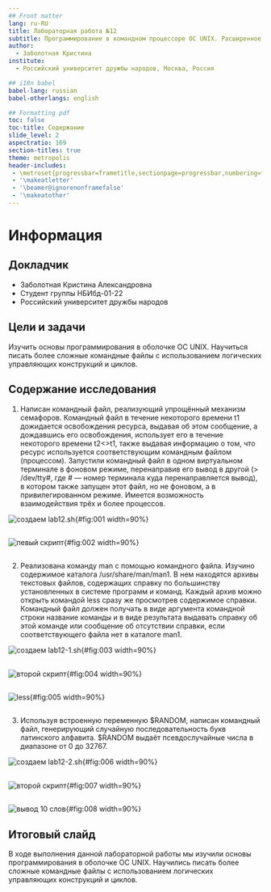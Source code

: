```yaml
---
## Front matter
lang: ru-RU
title: Лабораторная работа №12
subtitle: Программирование в командном процессоре ОС UNIX. Расширенное программирование
author:
  - Заболотная Кристина
institute:
  - Российский университет дружбы народов, Москва, Россия

## i18n babel
babel-lang: russian
babel-otherlangs: english

## Formatting pdf
toc: false
toc-title: Содержание
slide_level: 2
aspectratio: 169
section-titles: true
theme: metropolis
header-includes:
 - \metroset{progressbar=frametitle,sectionpage=progressbar,numbering=fraction}
 - '\makeatletter'
 - '\beamer@ignorenonframefalse'
 - '\makeatother'
---
```


# Информация

## Докладчик

  * Заболотная Кристина Александровна
  * Студент группы НБИбд-01-22
  * Российский университет дружбы народов

## Цели и задачи

Изучить основы программирования в оболочке ОС UNIX. Научиться писать более сложные командные файлы с использованием логических управляющих конструкций и циклов.

## Содержание исследования

1. Написан командный файл, реализующий упрощённый механизм семафоров. Командный файл в течение некоторого времени t1 дожидается освобождения ресурса, выдавая об этом сообщение, а дождавшись его освобождения, использует его в течение некоторого времени t2<>t1, также выдавая информацию о том, что ресурс используется соответствующим командным файлом (процессом). Запустили командный файл в одном виртуальном терминале в фоновом режиме, перенаправив его вывод в другой (> /dev/tty#, где # — номер терминала куда перенаправляется вывод), в котором также запущен этот файл, но не фоновом, а в привилегированном режиме. Имеется возможность взаимодействия трёх и более процессов.

![создаем lab12.sh](image/л121.png){#fig:001 width=90%}

## 

![певый скрипт](image/л122.png){#fig:002 width=90%}

## 

2. Реализована команду man с помощью командного файла. Изучино содержимое каталога /usr/share/man/man1. В нем находятся архивы текстовых файлов, содержащих справку по большинству установленных в системе программ и команд. Каждый архив можно открыть командой less сразу же просмотрев содержимое справки. Командный файл должен получать в виде аргумента командной строки название команды и в виде результата выдавать справку об этой команде или сообщение об отсутствии справки, если соответствующего файла нет в каталоге man1.

![создаем lab12-1.sh](image/л123.png){#fig:003 width=90%}

## 

![второй скрипт](image/л124.png){#fig:004 width=90%}

## 

![less](image/л125.png){#fig:005 width=90%}

## 

3. Используя встроенную переменную $RANDOM, написан командный файл, генерирующий случайную последовательность букв латинского алфавита. $RANDOM выдаёт псевдослучайные числа в диапазоне от 0 до 32767.

![создаем lab12-2.sh](image/л126.png){#fig:006 width=90%}

## 

![второй скрипт](image/л127.png){#fig:007 width=90%}

## 

![вывод 10 слов](image/л128.png){#fig:008 width=90%}

## Итоговый слайд

В ходе выполнения данной лабораторной работы мы изучили основы программирования в оболочке ОС UNIX. Научились писать более сложные командные файлы с использованием логических управляющих конструкций и циклов.


